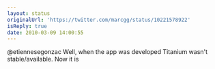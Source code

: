 ```yaml
---
layout: status
originalUrl: 'https://twitter.com/marcgg/status/10221578922'
isReply: true
date: 2010-03-09 14:00:55
---
```


@etiennesegonzac Well, when the app was developed Titanium wasn't stable/available. Now it is
